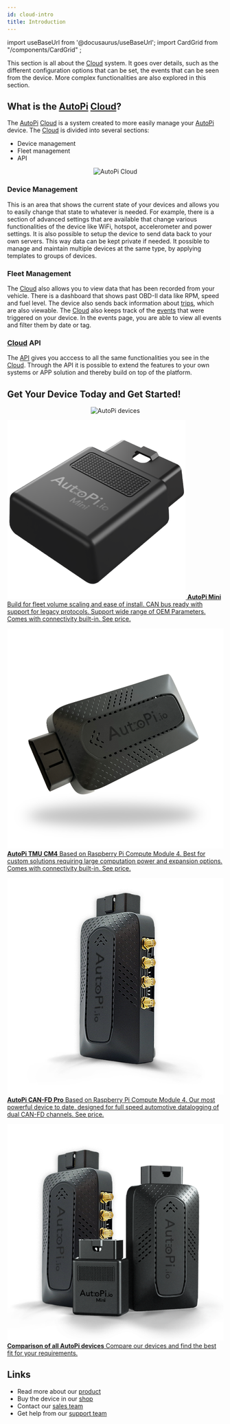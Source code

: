 ```yaml
---
id: cloud-intro
title: Introduction
---
```


import useBaseUrl from '@docusaurus/useBaseUrl'; import CardGrid from "/components/CardGrid" ; 

This section is all about the [Cloud](https://www.autopi.io/software-platform/cloud-management) system. It goes over details, such as the different configuration
options that can be set, the events that can be seen from the device. More complex functionalities
are also explored in this section.

## What is the [AutoPi](https://www.autopi.io) [Cloud](https://www.autopi.io/software-platform/cloud-management)?

The [AutoPi](https://www.autopi.io) [Cloud](https://www.autopi.io/software-platform/cloud-management) is a system created to more easily manage your [AutoPi](https://www.autopi.io) device. The [Cloud](https://www.autopi.io/software-platform/cloud-management) is divided into several sections:

- Device management 
- Fleet management 
- API

<p align="center">
  <img src={useBaseUrl('/img/cloud/intro/cloud_device_setups_scaled.png')} alt="AutoPi Cloud" width="400"/>
</p>

### Device Management
This is an area that shows the current state of your devices and allows you to easily change that
state to whatever is needed. For example, there is a section of advanced settings that are
available that change various functionalities of the device like WiFi, hotspot, accelerometer
and power settings. It is also possible to setup the device to send data back to your own servers.
This way data can be kept private if needed. It possible to manage and maintain multiple devices at the same type, by applying templates to groups of devices.


### Fleet Management
The [Cloud](https://www.autopi.io/software-platform/cloud-management) also allows you to view data that has been recorded from your vehicle. There is a dashboard that
shows past OBD-II data like RPM, speed and fuel level. The device also sends back information about
[trips](/cloud/fleet_management/vehicles/trips/), which are also viewable. The [Cloud](https://www.autopi.io/software-platform/cloud-management) also keeps track of the
[events](/cloud/device_management/events/index.md) that were triggered on your device. In the events page, you are
able to view all events and filter them by date or tag.

### [Cloud](https://www.autopi.io/software-platform/cloud-management) API
The [API](/getting_started/api/) gives you acccess to all the same functionalities you see in the [Cloud](https://www.autopi.io/software-platform/cloud-management). Through the API it is possible to extend the features to your own systems or APP solution and thereby build on top of the platform. 


## Get Your Device Today and Get Started!

<p align="center">
  <img src={useBaseUrl('img/shared/autopi_devices_trans.png')} alt="AutoPi devices" width="600"/>
</p>

<CardGrid home>

[![](/img/hardware/autopi_mini/AutoPi_Mini_5_Top_right.png) **AutoPi Mini** Build for fleet volume scaling and ease of install. CAN bus ready with support for legacy protocols. Support wide range of OEM Parameters. Comes with connectivity built-in. See price.](https://shop.autopi.io/products/autopi-mini)

[![](/img/hardware/autopi_tmu_cm4/TMU_Floating_Topside_V1_scaled.png) **AutoPi TMU CM4** Based on Raspberry Pi Compute Module 4. Best for custom solutions requiring large computation power and expansion options. Comes with connectivity built-in. See price.](https://shop.autopi.io/products/autopi-telematics-unit-cm4-4g-lte-edition)

[![](/img/hardware/autopi_canfd_pro/canfd_pro_trans.png) **AutoPi CAN-FD Pro** Based on Raspberry Pi Compute Module 4. Our most powerful device to date, designed for full speed automotive datalogging of dual CAN-FD channels. See price.](https://shop.autopi.io/products/autopi-can-fd-pro)

[![](/img/shared/autopi_devices_trans.png) **Comparison of all AutoPi devices** Compare our devices and find the best fit for your requirements.](https://www.autopi.io/hardware/compare/)

</CardGrid>

## Links
  - Read more about our [product](https://autopi.io)
  - Buy the device in our [shop](https://shop.autopi.io)
  - Contact our [sales team ](https://www.autopi.io/contact/)
  - Get help from our [support team ](https://www.autopi.io/support/)


